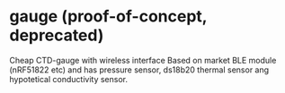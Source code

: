 # gauge (proof-of-concept, deprecated)
Cheap CTD-gauge with wireless interface
Based on market BLE module (nRF51822 etc) and has pressure sensor, ds18b20 thermal sensor ang hypotetical conductivity sensor.
